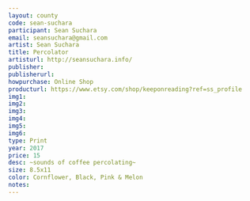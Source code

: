 ```yaml
---
layout: county 
code: sean-suchara
participant: Sean Suchara
email: seansuchara@gmail.com
artist: Sean Suchara
title: Percolator
artisturl: http://seansuchara.info/
publisher: 
publisherurl: 
howpurchase: Online Shop
producturl: https://www.etsy.com/shop/keeponreading?ref=ss_profile
img1: 
img2: 
img3: 
img4: 
img5: 
img6: 
type: Print
year: 2017
price: 15
desc: ~sounds of coffee percolating~
size: 8.5x11
color: Cornflower, Black, Pink & Melon
notes: 
---
```


